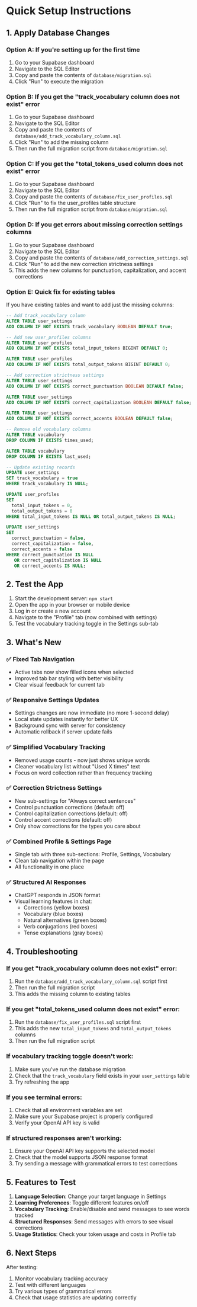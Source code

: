 # Quick Setup Instructions

## 1. Apply Database Changes

### Option A: If you're setting up for the first time
1. Go to your Supabase dashboard
2. Navigate to the SQL Editor
3. Copy and paste the contents of `database/migration.sql`
4. Click "Run" to execute the migration

### Option B: If you get the "track_vocabulary column does not exist" error
1. Go to your Supabase dashboard
2. Navigate to the SQL Editor
3. Copy and paste the contents of `database/add_track_vocabulary_column.sql`
4. Click "Run" to add the missing column
5. Then run the full migration script from `database/migration.sql`

### Option C: If you get the "total_tokens_used column does not exist" error
1. Go to your Supabase dashboard
2. Navigate to the SQL Editor
3. Copy and paste the contents of `database/fix_user_profiles.sql`
4. Click "Run" to fix the user_profiles table structure
5. Then run the full migration script from `database/migration.sql`

### Option D: If you get errors about missing correction settings columns
1. Go to your Supabase dashboard
2. Navigate to the SQL Editor
3. Copy and paste the contents of `database/add_correction_settings.sql`
4. Click "Run" to add the new correction strictness settings
5. This adds the new columns for punctuation, capitalization, and accent corrections

### Option E: Quick fix for existing tables
If you have existing tables and want to add just the missing columns:
```sql
-- Add track_vocabulary column
ALTER TABLE user_settings 
ADD COLUMN IF NOT EXISTS track_vocabulary BOOLEAN DEFAULT true;

-- Add new user_profiles columns
ALTER TABLE user_profiles 
ADD COLUMN IF NOT EXISTS total_input_tokens BIGINT DEFAULT 0;

ALTER TABLE user_profiles 
ADD COLUMN IF NOT EXISTS total_output_tokens BIGINT DEFAULT 0;

-- Add correction strictness settings
ALTER TABLE user_settings 
ADD COLUMN IF NOT EXISTS correct_punctuation BOOLEAN DEFAULT false;

ALTER TABLE user_settings 
ADD COLUMN IF NOT EXISTS correct_capitalization BOOLEAN DEFAULT false;

ALTER TABLE user_settings 
ADD COLUMN IF NOT EXISTS correct_accents BOOLEAN DEFAULT false;

-- Remove old vocabulary columns
ALTER TABLE vocabulary 
DROP COLUMN IF EXISTS times_used;

ALTER TABLE vocabulary 
DROP COLUMN IF EXISTS last_used;

-- Update existing records
UPDATE user_settings 
SET track_vocabulary = true 
WHERE track_vocabulary IS NULL;

UPDATE user_profiles 
SET 
  total_input_tokens = 0,
  total_output_tokens = 0
WHERE total_input_tokens IS NULL OR total_output_tokens IS NULL;

UPDATE user_settings 
SET 
  correct_punctuation = false,
  correct_capitalization = false,
  correct_accents = false
WHERE correct_punctuation IS NULL 
   OR correct_capitalization IS NULL 
   OR correct_accents IS NULL;
```

## 2. Test the App

1. Start the development server: `npm start`
2. Open the app in your browser or mobile device
3. Log in or create a new account
4. Navigate to the "Profile" tab (now combined with settings)
5. Test the vocabulary tracking toggle in the Settings sub-tab

## 3. What's New

### ✅ **Fixed Tab Navigation**
- Active tabs now show filled icons when selected
- Improved tab bar styling with better visibility
- Clear visual feedback for current tab

### ✅ **Responsive Settings Updates**
- Settings changes are now immediate (no more 1-second delay)
- Local state updates instantly for better UX
- Background sync with server for consistency
- Automatic rollback if server update fails

### ✅ **Simplified Vocabulary Tracking**
- Removed usage counts - now just shows unique words
- Cleaner vocabulary list without "Used X times" text
- Focus on word collection rather than frequency tracking

### ✅ **Correction Strictness Settings**
- New sub-settings for "Always correct sentences"
- Control punctuation corrections (default: off)
- Control capitalization corrections (default: off)
- Control accent corrections (default: off)
- Only show corrections for the types you care about

### ✅ **Combined Profile & Settings Page**
- Single tab with three sub-sections: Profile, Settings, Vocabulary
- Clean tab navigation within the page
- All functionality in one place

### ✅ **Structured AI Responses**
- ChatGPT responds in JSON format
- Visual learning features in chat:
  - Corrections (yellow boxes)
  - Vocabulary (blue boxes)
  - Natural alternatives (green boxes)
  - Verb conjugations (red boxes)
  - Tense explanations (gray boxes)

## 4. Troubleshooting

### If you get "track_vocabulary column does not exist" error:
1. Run the `database/add_track_vocabulary_column.sql` script first
2. Then run the full migration script
3. This adds the missing column to existing tables

### If you get "total_tokens_used column does not exist" error:
1. Run the `database/fix_user_profiles.sql` script first
2. This adds the new `total_input_tokens` and `total_output_tokens` columns
3. Then run the full migration script

### If vocabulary tracking toggle doesn't work:
1. Make sure you've run the database migration
2. Check that the `track_vocabulary` field exists in your `user_settings` table
3. Try refreshing the app

### If you see terminal errors:
1. Check that all environment variables are set
2. Make sure your Supabase project is properly configured
3. Verify your OpenAI API key is valid

### If structured responses aren't working:
1. Ensure your OpenAI API key supports the selected model
2. Check that the model supports JSON response format
3. Try sending a message with grammatical errors to test corrections

## 5. Features to Test

1. **Language Selection**: Change your target language in Settings
2. **Learning Preferences**: Toggle different features on/off
3. **Vocabulary Tracking**: Enable/disable and send messages to see words tracked
4. **Structured Responses**: Send messages with errors to see visual corrections
5. **Usage Statistics**: Check your token usage and costs in Profile tab

## 6. Next Steps

After testing:
1. Monitor vocabulary tracking accuracy
2. Test with different languages
3. Try various types of grammatical errors
4. Check that usage statistics are updating correctly 